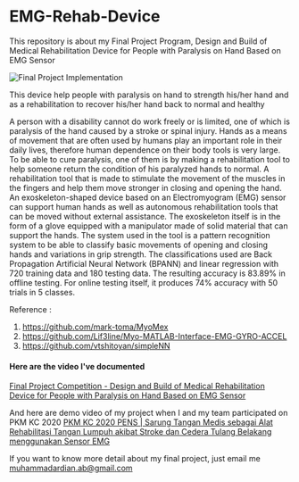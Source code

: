 # EMG-Rehab-Device
This repository is about my Final Project Program, 
Design and Build of Medical Rehabilitation Device for People with Paralysis on Hand Based on EMG Sensor

![Final Project Implementation](https://github.com/muhardianab/EMG-Rehab-Device/blob/master/Final_Project_End.png?raw=true)

This device help people with paralysis on hand to strength his/her hand and as a rehabilitation to recover his/her hand back to normal and healthy

A person with a disability cannot do work freely or is limited, one of which is paralysis of the hand caused by a stroke or spinal injury. 
Hands as a means of movement that are often used by humans play an important role in their daily lives, therefore human dependence on their body tools is very large. 
To be able to cure paralysis, one of them is by making a rehabilitation tool to help someone return the condition of his paralyzed hands to normal. 
A rehabilitation tool that is made to stimulate the movement of the muscles in the fingers and help them move stronger in closing and opening the hand. 
An exoskeleton-shaped device based on an Electromyogram (EMG) sensor can support human hands as well as autonomous rehabilitation tools that can be moved without external assistance. 
The exoskeleton itself is in the form of a glove equipped with a manipulator made of solid material that can support the hands. 
The system used in the tool is a pattern recognition system to be able to classify basic movements of opening and closing hands and variations in grip strength. 
The classifications used are Back Propagation Artificial Neural Network (BPANN) and linear regression with 720 training data and 180 testing data. 
The resulting accuracy is 83.89% in offline testing. For online testing itself, it produces 74% accuracy with 50 trials in 5 classes.

Reference :
1. https://github.com/mark-toma/MyoMex
2. https://github.com/Lif3line/Myo-MATLAB-Interface-EMG-GYRO-ACCEL
3. https://github.com/vtshitoyan/simpleNN

#### Here are the video I've documented
[Final Project Competition - Design and Build of Medical Rehabilitation Device for People with Paralysis on Hand Based on EMG Sensor](https://drive.google.com/file/d/1FIAEfqolDaUaeM2bAFoI_gTLmwMgSt74/view?usp=sharing)

And here are demo video of my project when I and my team participated on PKM KC 2020
[PKM KC 2020 PENS | Sarung Tangan Medis sebagai Alat Rehabilitasi Tangan Lumpuh akibat Stroke 
dan Cedera Tulang Belakang menggunakan Sensor EMG](https://youtu.be/QyZ4WsFkAiQ)

If you want to know more detail about my final project, just email me muhammadardian.ab@gmail.com
